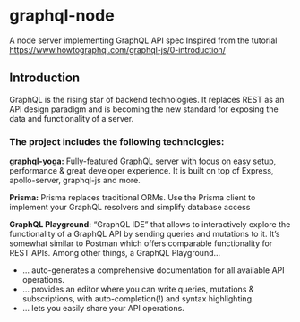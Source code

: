 # graphql-node
A node server implementing GraphQL API spec
Inspired from the tutorial https://www.howtographql.com/graphql-js/0-introduction/

## Introduction
GraphQL is the rising star of backend technologies. It replaces REST as an API design paradigm and is becoming the new standard for exposing the data and functionality of a server.

### The project includes the following technologies:

__graphql-yoga:__ Fully-featured GraphQL server with focus on easy setup, performance & great developer experience. It is built on top of Express, apollo-server, graphql-js and more.

__Prisma:__ Prisma replaces traditional ORMs. Use the Prisma client to implement your GraphQL resolvers and simplify database access

__GraphQL Playground:__ “GraphQL IDE” that allows to interactively explore the functionality of a GraphQL API by sending queries and mutations to it. It’s somewhat similar to Postman which offers comparable functionality for REST APIs. Among other things, a GraphQL Playground…

  - … auto-generates a comprehensive documentation for all available API operations.
  - … provides an editor where you can write queries, mutations & subscriptions, with auto-completion(!) and syntax     highlighting.
  - … lets you easily share your API operations.
